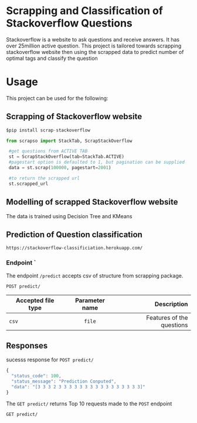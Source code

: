 # Scrapping and Classification of Stackoverflow Questions

Stackoverflow is a website to ask questions and receive answers. It has over 25million active question. 
This project is tailored towards scrapping stackoverflow website then using the scrapped data to predict number of optimal tags and classify the question


# Usage
This project can be used for the following:

## Scrapping of Stackoverflow website

```python
$pip install scrap-stackoverflow
```
```python
from scrapso import StackTab, ScrapStackOverflow

 #get questions from ACTIVE TAB
 st = ScrapStackOverflow(tab=StackTab.ACTIVE)
 #pagestart option is defaulted to 1, but pagination can be supplied
 data = st.scrap(100000, pagestart=2001)

 #to return the scrapped url
 st.scrapped_url
```

## Modelling of scrapped Stackoverflow website
The data is trained using Decision Tree and KMeans

## Prediction of Question classification
```
https://stackoverflow-classificiation.herokuapp.com/

```
### Endpoint `
The endpoint `/predict` accepts csv of structure from scrapping package.
``` http
POST predict/
```
|Accepted file type |  Parameter name         |  Description           |
|----------|:-------------:|-----------------------:|
| `csv` |  `file`  | Features of the questions|


## Responses
sucesss response for `POST predict/`
``` javascript
{
  "status_code": 100,
  "status_message": "Prediction Conputed",
  "data": "[3 3 3 2 3 3 3 3 3 3 3 3 3 3 3 3 3 3 3 3]"
}
```

The `GET predict/` returns Top 10 requests made to the  `POST` endpoint
``` http
GET predict/
```

